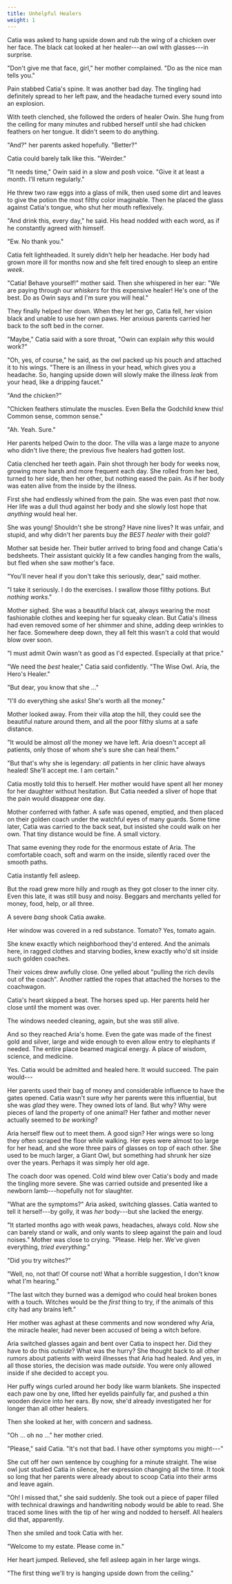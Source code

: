 ```yaml
---
title: Unhelpful Healers
weight: 1
---
```

Catia was asked to hang upside down and rub the wing of a chicken over her face. The black cat looked at her healer---an owl with glasses---in surprise.

"Don't give me that face, girl," her mother complained. "Do as the nice man tells you."

Pain stabbed Catia's spine. It was another bad day. The tingling had definitely spread to her left paw, and the headache turned every sound into an explosion.

With teeth clenched, she followed the orders of healer Owin. She hung from the ceiling for many minutes and rubbed herself until she had chicken feathers on her tongue. It didn't seem to do anything.

"And?" her parents asked hopefully. "Better?"

Catia could barely talk like this. "Weirder."

"It needs time," Owin said in a slow and posh voice. "Give it at least a month. I'll return regularly."

He threw two raw eggs into a glass of milk, then used some dirt and leaves to give the potion the most filthy color imaginable. Then he placed the glass against Catia's tongue, who shut her mouth reflexively.

"And drink this, every day," he said. His head nodded with each word, as if he constantly agreed with himself.

"Ew. No thank you."

Catia felt lightheaded. It surely didn't help her headache. Her body had grown more ill for months now and she felt tired enough to sleep an entire _week_.

"Catia! Behave yourself!" mother said. Then she whispered in her ear: "We are paying through our _whiskers_ for this expensive healer! He's one of the best. Do as Owin says and I'm sure you will heal."

They finally helped her down. When they let her go, Catia fell, her vision black and unable to use her own paws. Her anxious parents carried her back to the soft bed in the corner.

"Maybe," Catia said with a sore throat, "Owin can explain _why_ this would work?"

"Oh, yes, of course," he said, as the owl packed up his pouch and attached it to his wings. "There is an illness in your head, which gives you a headache. So, hanging upside down will slowly make the illness _leak_ from your head, like a dripping faucet."

"And the chicken?"

"Chicken feathers stimulate the muscles. Even Bella the Godchild knew this! Common sense, common sense."

"Ah. Yeah. Sure."

Her parents helped Owin to the door. The villa was a large maze to anyone who didn't live there; the previous five healers had gotten lost.

Catia clenched her teeth again. Pain shot through her body for weeks now, growing more harsh and more frequent each day. She rolled from her bed, turned to her side, then her other, but nothing eased the pain. As if her body was eaten alive from the inside by the illness.

First she had endlessly whined from the pain. She was even past _that_ now. Her life was a dull thud against her body and she slowly lost hope that _anything_ would heal her.

She was young! Shouldn't she be strong? Have nine lives? It was unfair, and stupid, and why didn't her parents buy _the BEST healer_ with their gold?

Mother sat beside her. Their butler arrived to bring food and change Catia's bedsheets. Their assistant quickly lit a few candles hanging from the walls, but fled when she saw mother's face.

"You'll never heal if you don't take this seriously, dear," said mother.

"I take it seriously. I do the exercises. I swallow those filthy potions. But _nothing works_."

Mother sighed. She was a beautiful black cat, always wearing the most fashionable clothes and keeping her fur squeaky clean. But Catia's illness had even removed some of her shimmer and shine, adding deep wrinkles to her face. Somewhere deep down, they all felt this wasn't a cold that would blow over soon.

"I must admit Owin wasn't as good as I'd expected. Especially at that price."

"We need the _best_ healer," Catia said confidently. "The Wise Owl. Aria, the Hero's Healer."

"But dear, you know that she ..."

"I'll do everything she asks! She's worth all the money."

Mother looked away. From their villa atop the hill, they could see the beautiful nature around them, and all the poor filthy slums at a safe distance.

"It would be almost _all_ the money we have left. Aria doesn't accept all patients, only those of whom she's sure she can heal them."

"But that's why she is legendary: _all_ patients in her clinic have always healed! She'll accept me. I am certain."

Catia mostly told this to herself. Her mother would have spent all her money for her daughter without hesitation. But Catia needed a sliver of hope that the pain would disappear one day.

Mother conferred with father. A safe was opened, emptied, and then placed on their golden coach under the watchful eyes of many guards. Some time later, Catia was carried to the back seat, but insisted she could walk on her own. That tiny distance would be fine. A small victory.

That same evening they rode for the enormous estate of Aria. The comfortable coach, soft and warm on the inside, silently raced over the smooth paths. 

Catia instantly fell asleep.

But the road grew more hilly and rough as they got closer to the inner city. Even this late, it was still busy and noisy. Beggars and merchants yelled for money, food, help, or all three.

A severe _bang_ shook Catia awake.

Her window was covered in a red substance. Tomato? Yes, tomato again.

She knew exactly which neighborhood they'd entered. And the animals here, in ragged clothes and starving bodies, knew exactly who'd sit inside such golden coaches. 

Their voices drew awfully close. One yelled about "pulling the rich devils out of the coach". Another rattled the ropes that attached the horses to the coachwagon.

Catia's heart skipped a beat. The horses sped up. Her parents held her close until the moment was over. 

The windows needed cleaning, again, but she was still alive.

And so they reached Aria's home. Even the gate was made of the finest gold and silver, large and wide enough to even allow entry to elephants if needed. The entire place beamed magical energy. A place of wisdom, science, and medicine.

Yes. Catia would be admitted and healed here. It would succeed. The pain would---

Her parents used their bag of money and considerable influence to have the gates opened. Catia wasn't sure _why_ her parents were this influential, but she was _glad_ they were. They owned lots of land. But why? Why were pieces of land the property of one animal? Her father and mother never actually seemed to _be working_?

Aria herself flew out to meet them. A good sign? Her wings were so long they often scraped the floor while walking. Her eyes were almost too large for her head, and she wore three pairs of glasses on top of each other. She used to be much larger, a Giant Owl, but something had shrunk her size over the years. Perhaps it was simply her old age.

The coach door was opened. Cold wind blew over Catia's body and made the tingling more severe. She was carried outside and presented like a newborn lamb---hopefully not for slaughter.

"What are the symptoms?" Aria asked, switching glasses. Catia wanted to tell it herself---by golly, it was _her_ body---but she lacked the energy.

"It started months ago with weak paws, headaches, always cold. Now she can barely stand or walk, and only wants to sleep against the pain and loud noises." Mother was close to crying. "Please. Help her. We've given everything, _tried everything_."

"Did you try witches?"

"Well, no, not that! Of course not! What a horrible suggestion, I don't know what I'm hearing."

"The last witch they burned was a demigod who could heal broken bones with a touch. Witches would be the _first_ thing to try, if the animals of this city had any brains left."

Her mother was aghast at these comments and now wondered why Aria, the miracle healer, had never been accused of being a witch before.

Aria switched glasses again and bent over Catia to inspect her. Did they have to do this _outside_? What was the hurry? She thought back to all other rumors about patients with weird illnesses that Aria had healed. And yes, in all those stories, the decision was made _outside_. You were only allowed inside if she decided to accept you.

Her puffy wings curled around her body like warm blankets. She inspected each paw one by one, lifted her eyelids painfully far, and pushed a thin wooden device into her ears. By now, she'd already investigated her for longer than all other healers.

Then she looked at her, with concern and sadness.

"Oh ... oh no ..." her mother cried.

"Please," said Catia. "It's not that bad. I have other symptoms you might---"

She cut off her own sentence by coughing for a minute straight. The wise owl just studied Catia in silence, her expression changing all the time. It took so long that her parents were already about to scoop Catia into their arms and leave again.

"Oh! I missed that," she said suddenly. She took out a piece of paper filled with technical drawings and handwriting nobody would be able to read. She traced some lines with the tip of her wing and nodded to herself. All healers did that, apparently.

Then she smiled and took Catia with her.

"Welcome to my estate. Please come in."

Her heart jumped. Relieved, she fell asleep again in her large wings.

"The first thing we'll try is hanging upside down from the ceiling."